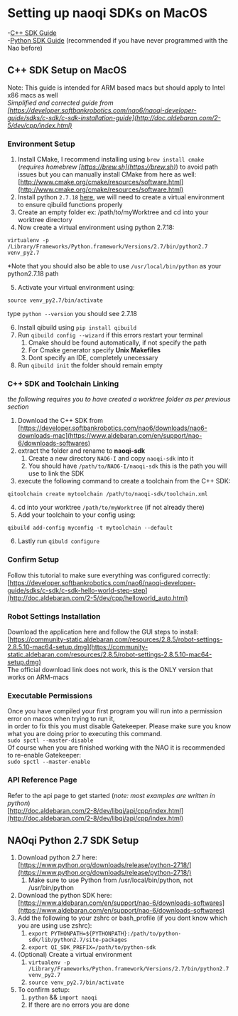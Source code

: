 # Setting up naoqi SDKs on MacOS
-[C++ SDK Guide](#c++-sdk-setup-on-macos) \
-[Python SDK Guide](#naoqi-python-2.7-sdk-setup) (recommended if you have never programmed with the Nao before)

## C++ SDK Setup on MacOS 
Note: This guide is intended for ARM based macs but should apply to Intel x86 macs as well \
*Simplified and corrected guide from [https://developer.softbankrobotics.com/nao6/naoqi-developer-guide/sdks/c-sdk/c-sdk-installation-guide](http://doc.aldebaran.com/2-5/dev/cpp/index.html)*

### Environment Setup
1. Install CMake, I recommend installing using `brew install cmake` (*requires homebrew [https://brew.sh](https://brew.sh)*) to avoid path issues but you can manually install CMake from here as well: \
[http://www.cmake.org/cmake/resources/software.html](http://www.cmake.org/cmake/resources/software.html)
2. Install python `2.7.18` [here](https://www.python.org/downloads/release/python-2718/), we will need to create a virtual environment to ensure qibuild functions properly
3. Create an empty folder ex: /path/to/myWorktree and cd into your worktree directory
4. Now create a virtual environment using python 2.7.18:
```
virtualenv -p /Library/Frameworks/Python.framework/Versions/2.7/bin/python2.7 venv_py2.7
``` 
*Note that you should also be able to use `/usr/local/bin/python` as your python2.7.18 path

5. Activate your virtual environment using: 
```
source venv_py2.7/bin/activate
``` 
type `python --version` you should see 2.7.18

6. Install qibuild using `pip install qibuild`
7. Run `qibuild config --wizard` if this errors restart your terminal
    1. Cmake should be found automatically, if not specify the path
    2. For Cmake generator specify **Unix Makefiles**
    3. Dont specify an IDE, completely unecessary
8. Run `qibuild init` the folder should remain empty

### C++ SDK and Toolchain Linking
*the following requires you to have created a worktree folder as per previous section*
1. Download the C++ SDK from [https://developer.softbankrobotics.com/nao6/downloads/nao6-downloads-mac](https://www.aldebaran.com/en/support/nao-6/downloads-softwares)
2. extract the folder and rename to **naoqi-sdk** 
   1. Create a new directory `NAO6-I` and copy `naoqi-sdk` into it
   2. You should have `/path/to/NAO6-I/naoqi-sdk` this is the path you will use to link the SDK
3. execute the following command to create a toolchain from the C++ SDK:
```
qitoolchain create mytoolchain /path/to/naoqi-sdk/toolchain.xml
```

4. cd into your worktree `/path/to/myWorktree` (if not already there)
5. Add your toolchain to your config using: 
```
qibuild add-config myconfig -t mytoolchain --default
```

6. Lastly run `qibuld configure`

### Confirm Setup
Follow this tutorial to make sure everything was configured correctly: \
[https://developer.softbankrobotics.com/nao6/naoqi-developer-guide/sdks/c-sdk/c-sdk-hello-world-step-step](http://doc.aldebaran.com/2-5/dev/cpp/helloworld_auto.html)

### Robot Settings Installation
Download the application here and follow the GUI steps to install: \
[https://community-static.aldebaran.com/resources/2.8.5/robot-settings-2.8.5.10-mac64-setup.dmg](https://community-static.aldebaran.com/resources/2.8.5/robot-settings-2.8.5.10-mac64-setup.dmg) \
The official download link does not work, this is the ONLY version that works on ARM-macs

### Executable Permissions
Once you have compiled your first program you will run into a permission error on macos when trying to run it, \
in order to fix this you must disable Gatekeeper. Please make sure you know what you are doing prior to executing this command. \
`sudo spctl --master-disable` \
Of course when you are finished working with the NAO it is recommended to re-enable Gatekeeper: \
`sudo spctl --master-enable`

### API Reference Page
Refer to the api page to get started (*note: most examples are written in python*) \
[http://doc.aldebaran.com/2-8/dev/libqi/api/cpp/index.html](http://doc.aldebaran.com/2-8/dev/libqi/api/cpp/index.html)

## NAOqi Python 2.7 SDK Setup
1. Download python 2.7 here: [https://www.python.org/downloads/release/python-2718/](https://www.python.org/downloads/release/python-2718/)
    1. Make sure to use Python from /usr/local/bin/python, not /usr/bin/python
2. Download the python SDK here: [https://www.aldebaran.com/en/support/nao-6/downloads-softwares](https://www.aldebaran.com/en/support/nao-6/downloads-softwares)
3. Add the following to your zshrc or bash_profile (if you dont know which you are using use zshrc):
    1. `export PYTHONPATH=${PYTHONPATH}:/path/to/python-sdk/lib/python2.7/site-packages`
    2. `export QI_SDK_PREFIX=/path/to/python-sdk`
4. (Optional) Create a virtual environment
    1. `virtualenv -p /Library/Frameworks/Python.framework/Versions/2.7/bin/python2.7 venv_py2.7`
    2. `source venv_py2.7/bin/activate`
5. To confirm setup:
    1. `python` && `import naoqi`
    2. If there are no errors you are done
